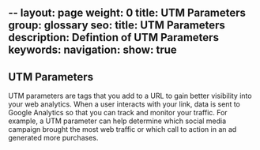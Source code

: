  --
layout: page
weight: 0
title: UTM Parameters
group: glossary
seo:
  title: UTM Parameters
  description: Defintion of UTM Parameters
  keywords: 
navigation:
  show: true
---

## UTM Parameters

UTM parameters are tags that you add to a URL to gain better visibility into your web analytics. When a user interacts with your link, data is sent to Google Analytics so that you can track and monitor your traffic. For example, a UTM parameter can help determine which social media campaign brought the most web traffic or which call to action in an ad generated more purchases.
